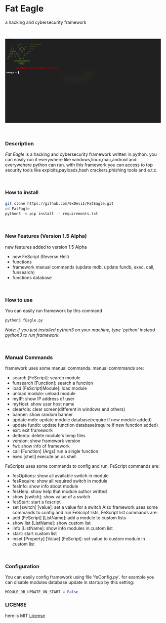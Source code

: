 # Fat Eagle
a hacking and cybersecurity framework

&nbsp;
<center><img src="resources/fwui.png"></center>

&nbsp;
### Description
*Fat Eagle* is a hacking and cybersecurity framework written in python.
you can easily run it everywhere like windows,linux,mac,android and everywehere python can run. with this framework you can access to top
security tools like exploits,payloads,hash crackers,phishing tools and
e.t.c.

&nbsp;
### How to install
```bash
git clone https://github.com/0xDeviI/FatEagle.git
cd FatEagle
python3 -m pip install -r requirements.txt
```

&nbsp;
### New Features (Version 1.5 Alpha)
new features added to version 1.5 Alpha
- new FeScript (Reverse Hell)
- functions
- framework manual commands (update mdb, update fundb, exec, call, funsearch)
- functions database

&nbsp;
### How to use
You can easily run framework by this command
```bash
python3 fEagle.py
```
*Note: if you just installed python3 on your machine, type 'python' instead python3 to run framework.*

&nbsp;
### Manual Commands
framework uses some manual commands.
manual commmands are:
- search [FeScript]:             search module
- funsearch [Function]:          search a function
- load [FeScript|Module]:      load module
- unload module:    unload module
- myIP:               show IP address of user
- myHost:             show user host name
- clear/cls:          clear screen(different in windows and others)
- banner:             show random banner
- update mdb:          update module database(require if new module added)
- update fundb:        update function database(require if new function added)
- exit:               exit framework
- deltemp:            delete module's temp files
- version:            show framework version
- fwi:                show info of framework
- call [Function] [Args]        run a single function
- exec [shell]        execute an os shell

FeScripts uses some commands to config and run, FeScript commands are:
- fesOptions:         show all available switch in module
- fesRequire:         show all required switch in module
- fesInfo:            show info about module
- fesHelp:            show help that module author writted
- show [switch]:       show value of a switch
- fesStart:           start a fescript
- set [switch] [value]: set a value for a switch
Also framework uses some commands to config and run FeScript lists, FeScript list commands are:
- add [FeScript] [ListName]:                add a module to custom lists
- show list [ListName]:          show custom list
- info [ListName]:               show info modules in  custom list
- start:              start custom list
- mset [Property] [Value] [FeScript]:               set value to custom module in custom list

&nbsp;
### Configuration
You can easily config framework using file 'feConfig.py'. for example you can disable modules database update in startup by this setting:
```python
MODULE_DB_UPDATE_ON_START = False
```

### LICENSE
here is MIT [License](LICENSE)